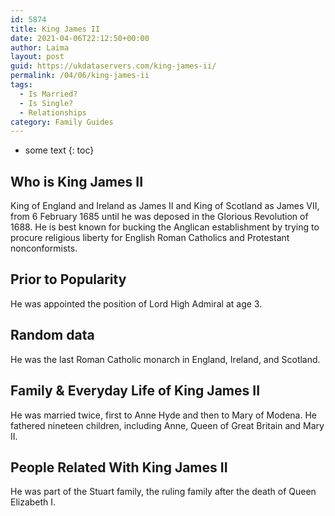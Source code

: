 ```yaml
---
id: 5874
title: King James II
date: 2021-04-06T22:12:50+00:00
author: Laima
layout: post
guid: https://ukdataservers.com/king-james-ii/
permalink: /04/06/king-james-ii
tags:
  - Is Married?
  - Is Single?
  - Relationships
category: Family Guides
---
```


* some text
{: toc}


## Who is King James II
                  
                  
                  
King of England and Ireland as James II and King of Scotland as James VII, from 6 February 1685 until he was deposed in the Glorious Revolution of 1688. He is best known for bucking the Anglican establishment by trying to procure religious liberty for English Roman Catholics and Protestant nonconformists. 
                  
              
            
              
            
                
                
                
## Prior to Popularity
                  
                  
                  
He was appointed the position of Lord High Admiral at age 3.
                  
              
            
              
            
                
                
                
## Random data
                  
                  
                  
He was the last Roman Catholic monarch in England, Ireland, and Scotland.
                  
              
            
              
            
                
                
                
## Family & Everyday Life of King James II
                  
                  
                  
He was married twice, first to Anne Hyde and then to Mary of Modena. He fathered nineteen children, including Anne, Queen of Great Britain and Mary II. 
                  
              
            
              
            
                
                
                
## People Related With King James II
                  
                  
                  
He was part of the Stuart family, the ruling family after the death of Queen Elizabeth I.
                  
              
            
              
            
                
              
            
              
              
            
            
              
            
          
          
          